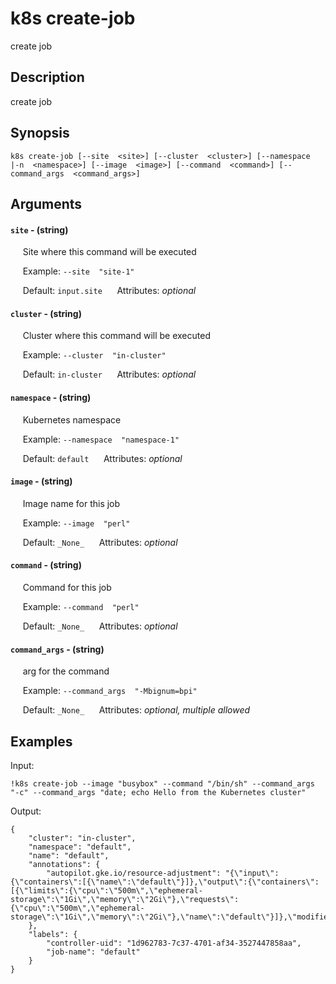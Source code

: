 # k8s create-job

create job

## Description

create job

## Synopsis

`k8s create-job [--site  <site>] [--cluster  <cluster>] [--namespace  |-n  <namespace>] [--image  <image>] [--command  <command>] [--command_args  <command_args>]`

## Arguments


#### `site` - (string)

&nbsp;&nbsp;&nbsp;&nbsp; Site where this command will be executed  

&nbsp;&nbsp;&nbsp;&nbsp; Example:  `--site  "site-1"`

&nbsp;&nbsp;&nbsp;&nbsp; Default: `input.site`
&nbsp;&nbsp;&nbsp;&nbsp; Attributes: _optional_  


#### `cluster` - (string)

&nbsp;&nbsp;&nbsp;&nbsp; Cluster where this command will be executed  

&nbsp;&nbsp;&nbsp;&nbsp; Example:  `--cluster  "in-cluster"`

&nbsp;&nbsp;&nbsp;&nbsp; Default: `in-cluster`
&nbsp;&nbsp;&nbsp;&nbsp; Attributes: _optional_  


#### `namespace` - (string)

&nbsp;&nbsp;&nbsp;&nbsp; Kubernetes namespace  

&nbsp;&nbsp;&nbsp;&nbsp; Example:  `--namespace  "namespace-1"`

&nbsp;&nbsp;&nbsp;&nbsp; Default: `default`
&nbsp;&nbsp;&nbsp;&nbsp; Attributes: _optional_  


#### `image` - (string)

&nbsp;&nbsp;&nbsp;&nbsp; Image name for this job  

&nbsp;&nbsp;&nbsp;&nbsp; Example:  `--image  "perl"`

&nbsp;&nbsp;&nbsp;&nbsp; Default: `_None_`
&nbsp;&nbsp;&nbsp;&nbsp; Attributes: _optional_  


#### `command` - (string)

&nbsp;&nbsp;&nbsp;&nbsp; Command for this job  

&nbsp;&nbsp;&nbsp;&nbsp; Example:  `--command  "perl"`

&nbsp;&nbsp;&nbsp;&nbsp; Default: `_None_`
&nbsp;&nbsp;&nbsp;&nbsp; Attributes: _optional_  


#### `command_args` - (string)

&nbsp;&nbsp;&nbsp;&nbsp; arg for the command  

&nbsp;&nbsp;&nbsp;&nbsp; Example:  `--command_args  "-Mbignum=bpi"`

&nbsp;&nbsp;&nbsp;&nbsp; Default: `_None_`
&nbsp;&nbsp;&nbsp;&nbsp; Attributes: _optional, multiple allowed_  



## Examples

Input: 
```
!k8s create-job --image "busybox" --command "/bin/sh" --command_args "-c" --command_args "date; echo Hello from the Kubernetes cluster"
```
Output: 
```
{
    "cluster": "in-cluster",
    "namespace": "default",
    "name": "default",
    "annotations": {
        "autopilot.gke.io/resource-adjustment": "{\"input\":{\"containers\":[{\"name\":\"default\"}]},\"output\":{\"containers\":[{\"limits\":{\"cpu\":\"500m\",\"ephemeral-storage\":\"1Gi\",\"memory\":\"2Gi\"},\"requests\":{\"cpu\":\"500m\",\"ephemeral-storage\":\"1Gi\",\"memory\":\"2Gi\"},\"name\":\"default\"}]},\"modified\":true}"
    },
    "labels": {
        "controller-uid": "1d962783-7c37-4701-af34-3527447858aa",
        "job-name": "default"
    }
}
```

